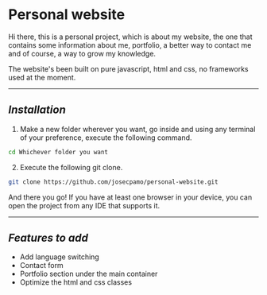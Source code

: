 # **Personal website**

Hi there, this is a personal project, which is about my website, the one that contains some information about me, portfolio, a better way to contact me and of course, a way to grow my knowledge.

The website's been built on pure javascript, html and css, no frameworks used at the moment.

---

## *Installation*

1. Make a new folder wherever you want, go inside and using any terminal of your preference, execute the following command.

```bash
cd Whichever folder you want
```
2. Execute the following git clone.

```bash
git clone https://github.com/josecpamo/personal-website.git
```

And there you go! If you have at least one browser in your device, you can open the project from any IDE that supports it.

---

## *Features to add*

* Add language switching
* Contact form
* Portfolio section under the main container
* Optimize the html and css classes
